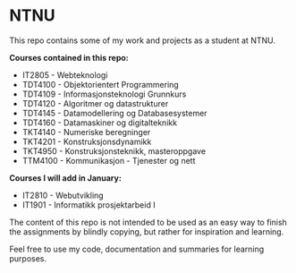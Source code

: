 # NTNU

This repo contains some of my work and projects as a student at NTNU.

**Courses contained in this repo:**

- IT2805 - Webteknologi
- TDT4100 - Objektorientert Programmering
- TDT4109 - Informasjonsteknologi Grunnkurs
- TDT4120 - Algoritmer og datastrukturer
- TDT4145 - Datamodellering og Databasesystemer
- TDT4160 - Datamaskiner og digitalteknikk
- TKT4140 - Numeriske beregninger
- TKT4201 - Konstruksjonsdynamikk
- TKT4950 - Konstruksjonsteknikk, masteroppgave
- TTM4100 - Kommunikasjon - Tjenester og nett

**Courses I will add in January:**

- IT2810 - Webutvikling
- IT1901 - Informatikk prosjektarbeid I




The content of this repo is not intended to be used as an easy way to finish the assignments by blindly copying, but rather for inspiration and learning.

Feel free to use my code, documentation and summaries for learning purposes.

